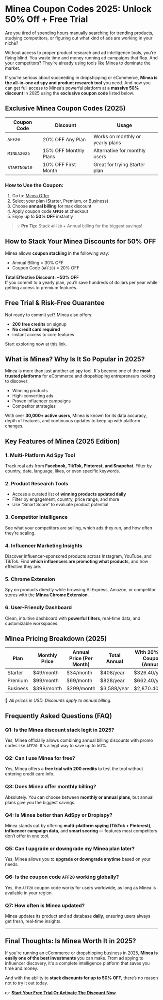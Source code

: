 # Minea Coupon Codes 2025: Unlock 50% Off + Free Trial
Are you tired of spending hours manually searching for trending products, studying competitors, or figuring out what kind of ads are working in your niche?
 
Without access to proper product research and ad intelligence tools, you’re flying blind. You waste time and money running ad campaigns that flop. And your competitors? They’re already using tools like Minea to dominate the market.

If you’re serious about succeeding in dropshipping or eCommerce, **Minea is the all-in-one ad spy and product research tool** you need. And now you can get full access to Minea’s powerful platform at a **massive 50% discount** in 2025 using the **exclusive coupon code** listed below.


## Exclusive Minea Coupon Codes (2025)

| **Coupon Code** | **Discount**           | **Usage**                      |
|------------------|------------------------|---------------------------------|
| `AFF20`          | 20% OFF Any Plan       | Works on monthly or yearly plans |
| `MINEA2025`      | 15% OFF Monthly Plans  | Alternative for monthly users    |
| `STARTNOW10`     | 10% OFF First Month    | Great for trying Starter plan    |

### How to Use the Coupon:

1. Go to: [Minea Offer](https://app.minea.com/ads/facebook?ref=free-trial-offer)  
2. Select your plan (Starter, Premium, or Business)  
3. Choose **annual billing** for max discount  
4. Apply coupon code **`AFF20`** at checkout  
5. Enjoy up to **50% OFF** instantly

> 💡 **Pro Tip:** Stack `AFF20` + Annual billing for the biggest savings!


## How to Stack Your Minea Discounts for 50% OFF

Minea allows **coupon stacking** in the following way:

- Annual Billing = 30% OFF  
- Coupon Code (`AFF20`) = 20% OFF  

**Total Effective Discount: ~50% OFF**  
If you commit to a yearly plan, you’ll save hundreds of dollars per year while getting access to premium features.


## Free Trial & Risk-Free Guarantee

Not ready to commit yet? Minea also offers:

- **200 free credits** on signup  
- **No credit card required**  
- Instant access to core features  

Start exploring now at [this link](https://app.minea.com/ads/facebook?ref=free-trial-offer).


## What is Minea? Why Is It So Popular in 2025?

Minea is more than just another ad spy tool. It's become one of the **most trusted platforms** for eCommerce and dropshipping entrepreneurs looking to discover:

- Winning products  
- High-converting ads  
- Proven influencer campaigns  
- Competitor strategies  

With over **30,000+ active users**, Minea is known for its data accuracy, depth of features, and continuous updates to keep up with platform changes.


## Key Features of Minea (2025 Edition)

### 1. **Multi-Platform Ad Spy Tool**  
Track real ads from **Facebook, TikTok, Pinterest, and Snapchat**. Filter by country, date, language, likes, or even specific keywords.

### 2. **Product Research Tools**  
- Access a curated list of **winning products updated daily**  
- Filter by engagement, country, price range, and more  
- Use “Smart Score” to evaluate product potential

### 3. **Competitor Intelligence**  
See what your competitors are selling, which ads they run, and how often they’re scaling.

### 4. **Influencer Marketing Insights**  
Discover influencer-sponsored products across Instagram, YouTube, and TikTok. Find **which influencers are promoting what products**, and how effective they are.

### 5. **Chrome Extension**  
Spy on products directly while browsing AliExpress, Amazon, or competitor stores with the **Minea Chrome Extension**.

### 6. **User-Friendly Dashboard**  
Clean, intuitive dashboard with **powerful filters**, real-time data, and customizable workspaces.


## Minea Pricing Breakdown (2025)

| Plan     | Monthly Price | Annual Price (Per Month) | Total Annual | With 20% OFF Coupon (Annual) |
|----------|---------------|--------------------------|--------------|-------------------------------|
| Starter  | $49/month     | $34/month                | $408/year    | $326.40/year                  |
| Premium  | $99/month     | $69/month                | $828/year    | $662.40/year                  |
| Business | $399/month    | $299/month               | $3,588/year  | $2,870.40/year                |

🔄 *All prices in USD. Discounts apply to annual billing.*

## Frequently Asked Questions (FAQ)

### **Q1: Is the Minea discount stack legit in 2025?**  
Yes, Minea officially allows combining annual billing discounts with promo codes like `AFF20`. It's a legit way to save up to 50%.

### **Q2: Can I use Minea for free?**  
Yes, Minea offers a **free trial with 200 credits** to test the tool without entering credit card info.

### **Q3: Does Minea offer monthly billing?**  
Absolutely. You can choose between **monthly or annual plans**, but annual plans give you the biggest savings.

### **Q4: Is Minea better than AdSpy or Dropispy?**  
Minea stands out by offering **multi-platform spying (TikTok + Pinterest)**, **influencer campaign data**, and **smart scoring** — features most competitors don’t offer in one tool.

### **Q5: Can I upgrade or downgrade my Minea plan later?**  
Yes, Minea allows you to **upgrade or downgrade anytime** based on your needs.

### **Q6: Is the coupon code `AFF20` working globally?**  
Yes, the `AFF20` coupon code works for users worldwide, as long as Minea is available in your region.

### **Q7: How often is Minea updated?**  
Minea updates its product and ad database **daily**, ensuring users always get fresh, real-time insights.

---

## Final Thoughts: Is Minea Worth It in 2025?

If you're running an eCommerce or dropshipping business in 2025, **Minea is easily one of the best investments** you can make. From ad spying to influencer discovery, it's a complete intelligence platform that saves you time and money.

And with the ability to **stack discounts for up to 50% OFF**, there’s no reason not to try it out today.

👉 **[Start Your Free Trial Or Activate The Discount Now](https://app.minea.com/ads/facebook?ref=free-trial-offer)**

